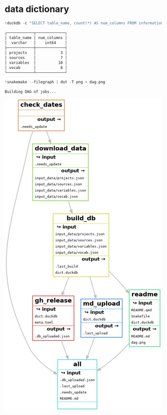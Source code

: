 # data dictionary


``` python
!duckdb -c "SELECT table_name, count(*) AS num_columns FROM information_schema.columns GROUP BY table_name ORDER BY table_name;" dict.duckdb
```

    ┌────────────┬─────────────┐
    │ table_name │ num_columns │
    │  varchar   │    int64    │
    ├────────────┼─────────────┤
    │ projects   │           3 │
    │ sources    │           7 │
    │ variables  │          10 │
    │ vocab      │           6 │
    └────────────┴─────────────┘

``` python
!snakemake --filegraph | dot -T png > dag.png
```

    Building DAG of jobs...

![dag](./dag.png)
